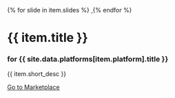 <div class="card row">
    <div class="gallery col-md-6">
        <div class="thumbnails">
            {% for slide in item.slides %}
            <a href="{{ slide.url }}" class="thumbnail-item hidden-sm{% if forloop.index == 1 %} first-item{% endif %}">
                <img src="{{ slide.url }}" alt="" />
            </a>
            {% endfor %}
        </div>
    </div>
    <div class="info col-md-6">
        <h1 class="title">{{ item.title }}</h1>
        <h3 class="platform">for {{ site.data.platforms[item.platform].title }}</h3>
        <p class="short-desc">{{ item.short_desc }}</p>
        <a href="{{ item.marketing_url }}" class="marketing-url btn btn-primary" role="button" target="_blank">Go to Marketplace</a>
    </div>
</div>
